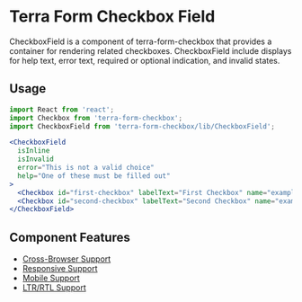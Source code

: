 # Terra Form Checkbox Field

CheckboxField is a component of terra-form-checkbox that provides a container for rendering related checkboxes. CheckboxField include displays for help text, error text, required or optional indication, and invalid states.


## Usage

```jsx
import React from 'react';
import Checkbox from 'terra-form-checkbox';
import CheckboxField from 'terra-form-checkbox/lib/CheckboxField';

<CheckboxField
  isInline
  isInvalid
  error="This is not a valid choice"
  help="One of these must be filled out"
>
  <Checkbox id="first-checkbox" labelText="First Checkbox" name="example" defaultChecked />
  <Checkbox id="second-checkbox" labelText="Second Checkbox" name="example" />
</CheckboxField>
```

## Component Features

 * [Cross-Browser Support](https://github.com/cerner/terra-ui/blob/master/src/terra-dev-site/contributing/ComponentStandards.e.contributing.md#cross-browser-support)
 * [Responsive Support](https://github.com/cerner/terra-ui/blob/master/src/terra-dev-site/contributing/ComponentStandards.e.contributing.md#responsive-support)
 * [Mobile Support](https://github.com/cerner/terra-ui/blob/master/src/terra-dev-site/contributing/ComponentStandards.e.contributing.md#mobile-support)
 * [LTR/RTL Support](https://github.com/cerner/terra-ui/blob/master/src/terra-dev-site/contributing/ComponentStandards.e.contributing.md#ltr--rtl-support)
